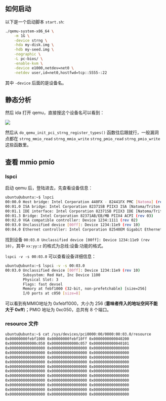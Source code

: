 ## 如何启动

以下是一个启动脚本 `start.sh`:

```bash
./qemu-system-x86_64 \
	-m 1G \
	-device strng \
	-hda my-disk.img \
	-hdb my-seed.img \
	-nographic \
	-L pc-bios/ \
	-enable-kvm \
	-device e1000,netdev=net0 \
	-netdev user,id=net0,hostfwd=tcp::5555-:22
```

其中 `-device` 后面的是设备名。

## 静态分析

然后 ida 打开 qemu，直接搜这个设备名可以看到：

![](https://pic.imgdb.cn/item/674a9244d0e0a243d4db5d10.png)

然后从 `do_qemu_init_pci_strng_register_types()` 函数往后跟就行，一般漏洞点都在 `strng_mmio_read` `strng_mmio_write` `strng_pmio_read` `strng_pmio_write` 这些函数里。


## 查看 mmio pmio

### lspci

启动 qemu 后，登陆进去，先查看设备信息：

```bash
ubuntu@ubuntu:~$ lspci
00:00.0 Host bridge: Intel Corporation 440FX - 82441FX PMC [Natoma] (rev 02)
00:01.0 ISA bridge: Intel Corporation 82371SB PIIX3 ISA [Natoma/Triton II]
00:01.1 IDE interface: Intel Corporation 82371SB PIIX3 IDE [Natoma/Triton II]
00:01.3 Bridge: Intel Corporation 82371AB/EB/MB PIIX4 ACPI (rev 03)
00:02.0 VGA compatible controller: Device 1234:1111 (rev 02)
00:03.0 Unclassified device [00ff]: Device 1234:11e9 (rev 10)
00:04.0 Ethernet controller: Intel Corporation 82540EM Gigabit Ethernet Controller (rev 03)
```

找到设备 `00:03.0 Unclassified device [00ff]: Device 1234:11e9 (rev 10)`，其中 `xx:yy:z` 的格式为总线:设备:功能的格式。

`lspci -v -s 00:03.0` 可以查看设备详细信息：

```bash
ubuntu@ubuntu:~$ lspci -v -s 00:03.0
00:03.0 Unclassified device [00ff]: Device 1234:11e9 (rev 10)
        Subsystem: Red Hat, Inc Device 1100
        Physical Slot: 3
        Flags: fast devsel
        Memory at febf1000 (32-bit, non-prefetchable) [size=256]
        I/O ports at c050 [size=8]
```

可以看到有MMIO地址为 0xfebf1000，大小为 256 (**意味者传入的地址空间不能大于 0xff**)；PMIO 地址为 0xc050，总共有 8 个端口。

### resource 文件

```bash
ubuntu@ubuntu:~$ cat /sys/devices/pci0000:00/0000:00:03.0/resource
0x00000000febf1000 0x00000000febf10ff 0x0000000000040200
0x000000000000c050 0x000000000000c057 0x0000000000040101
0x0000000000000000 0x0000000000000000 0x0000000000000000
0x0000000000000000 0x0000000000000000 0x0000000000000000
0x0000000000000000 0x0000000000000000 0x0000000000000000
0x0000000000000000 0x0000000000000000 0x0000000000000000
0x0000000000000000 0x0000000000000000 0x0000000000000000
0x0000000000000000 0x0000000000000000 0x0000000000000000
0x0000000000000000 0x0000000000000000 0x0000000000000000
0x0000000000000000 0x0000000000000000 0x0000000000000000
0x0000000000000000 0x0000000000000000 0x0000000000000000
0x0000000000000000 0x0000000000000000 0x0000000000000000
0x0000000000000000 0x0000000000000000 0x0000000000000000
```



